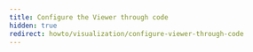 ```yaml
---
title: Configure the Viewer through code
hidden: true
redirect: howto/visualization/configure-viewer-through-code
---
```

